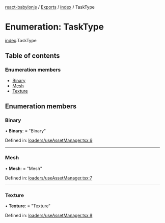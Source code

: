 [react-babylonjs](../README.md) / [Exports](../modules.md) /
[index](../modules/index.md) / TaskType

# Enumeration: TaskType

[index](../modules/index.md).TaskType

## Table of contents

### Enumeration members

- [Binary](index.tasktype.md#binary)
- [Mesh](index.tasktype.md#mesh)
- [Texture](index.tasktype.md#texture)

## Enumeration members

### Binary

• **Binary**: = "Binary"

Defined in:
[loaders/useAssetManager.tsx:6](https://github.com/brianzinn/react-babylonjs/blob/eba7b00/src/hooks/loaders/useAssetManager.tsx#L6)

---

### Mesh

• **Mesh**: = "Mesh"

Defined in:
[loaders/useAssetManager.tsx:7](https://github.com/brianzinn/react-babylonjs/blob/eba7b00/src/hooks/loaders/useAssetManager.tsx#L7)

---

### Texture

• **Texture**: = "Texture"

Defined in:
[loaders/useAssetManager.tsx:8](https://github.com/brianzinn/react-babylonjs/blob/eba7b00/src/hooks/loaders/useAssetManager.tsx#L8)
